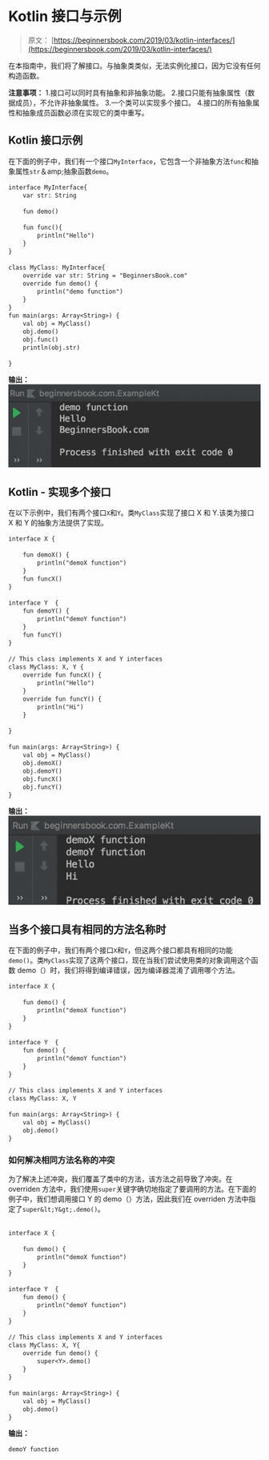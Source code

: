 # Kotlin 接口与示例

> 原文： [https://beginnersbook.com/2019/03/kotlin-interfaces/](https://beginnersbook.com/2019/03/kotlin-interfaces/)

在本指南中，我们将了解接口。与抽象类类似，无法实例化接口，因为它没有任何构造函数。

**注意事项：**
1.接口可以同时具有抽象和非抽象功能。
2.接口只能有抽象属性（数据成员），不允许非抽象属性。
3.一个类可以实现多个接口。
4.接口的所有抽象属性和抽象成员函数必须在实现它的类中重写。

## Kotlin 接口示例

在下面的例子中，我们有一个接口`MyInterface`，它包含一个非抽象方法`func`和抽象属性`str`＆amp;抽象函数`demo`。

```
interface MyInterface{
    var str: String

    fun demo()

    fun func(){
        println("Hello")
    }
}

class MyClass: MyInterface{
    override var str: String = "BeginnersBook.com"
    override fun demo() {
        println("demo function")
    }
}
fun main(args: Array<String>) {
    val obj = MyClass()
    obj.demo()
    obj.func()
    println(obj.str)

}
```

**输出：**
![Kotlin Interfaces](img/c72e71f433aa1c4274004a131571de6a.jpg)

## Kotlin - 实现多个接口

在以下示例中，我们有两个接口`X`和`Y`。类`MyClass`实现了接口 X 和 Y.该类为接口 X 和 Y 的抽象方法提供了实现。

```
interface X {

    fun demoX() {
        println("demoX function")
    }
    fun funcX()
}

interface Y  {
    fun demoY() {
        println("demoY function")
    }
    fun funcY()
}

// This class implements X and Y interfaces
class MyClass: X, Y {
    override fun funcX() {
        println("Hello")
    }
    override fun funcY() {
        println("Hi")
    }

}

fun main(args: Array<String>) {
    val obj = MyClass()
    obj.demoX()
    obj.demoY()
    obj.funcX()
    obj.funcY()
}
```

**输出：**
![Kotlin multiple interfaces example](img/abb0764e54ceb8dfa740d08997634df7.jpg)

## 当多个接口具有相同的方法名称时

在下面的例子中，我们有两个接口`X`和`Y`，但这两个接口都具有相同的功能`demo()`。类`MyClass`实现了这两个接口，现在当我们尝试使用类的对象调用这个函数 demo（）时，我们将得到编译错误，因为编译器混淆了调用哪个方法。

```
interface X {

    fun demo() {
        println("demoX function")
    }
}

interface Y  {
    fun demo() {
        println("demoY function")
    }
}

// This class implements X and Y interfaces
class MyClass: X, Y

fun main(args: Array<String>) {
    val obj = MyClass()
    obj.demo()
}
```

### 如何解决相同方法名称的冲突

为了解决上述冲突，我们覆盖了类中的方法，该方法之前导致了冲突。在 overriden 方法中，我们使用`super`关键字确切地指定了要调用的方法。在下面的例子中，我们想调用接口 Y 的 demo（）方法，因此我们在 overriden 方法中指定了`super&lt;Y&gt;.demo()`。

```

interface X {

    fun demo() {
        println("demoX function")
    }
}

interface Y  {
    fun demo() {
        println("demoY function")
    }
}

// This class implements X and Y interfaces
class MyClass: X, Y{
    override fun demo() {
        super<Y>.demo()
    }
}

fun main(args: Array<String>) {
    val obj = MyClass()
    obj.demo()
}
```

**输出：**

```
demoY function
```